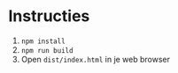 Instructies
===========
1. `npm install`
2. `npm run build`
3. Open `dist/index.html` in je web browser
